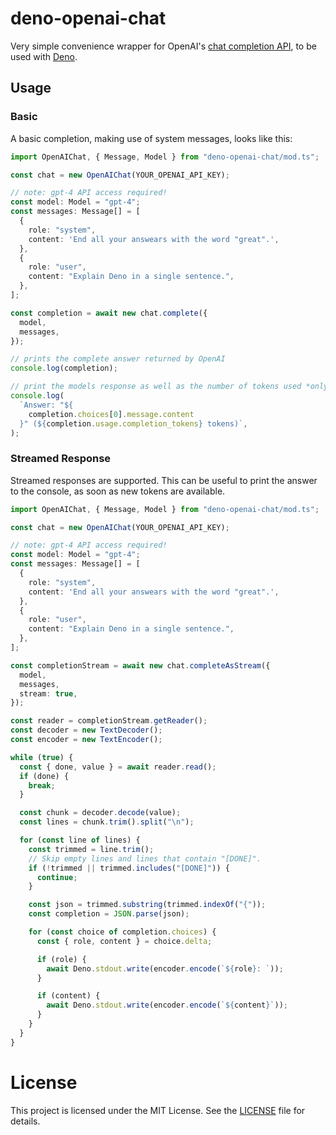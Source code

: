 # deno-openai-chat

Very simple convenience wrapper for OpenAI's
[chat completion API](https://platform.openai.com/docs/api-reference/chat/create),
to be used with [Deno](https://deno.land).

## Usage

### Basic

A basic completion, making use of system messages, looks like this:

```ts
import OpenAIChat, { Message, Model } from "deno-openai-chat/mod.ts";

const chat = new OpenAIChat(YOUR_OPENAI_API_KEY);

// note: gpt-4 API access required!
const model: Model = "gpt-4";
const messages: Message[] = [
  {
    role: "system",
    content: 'End all your answears with the word "great".',
  },
  {
    role: "user",
    content: "Explain Deno in a single sentence.",
  },
];

const completion = await new chat.complete({
  model,
  messages,
});

// prints the complete answer returned by OpenAI
console.log(completion);

// print the models response as well as the number of tokens used *only* for the response
console.log(
  `Answer: "${
    completion.choices[0].message.content
  }" (${completion.usage.completion_tokens} tokens)`,
);
```

### Streamed Response

Streamed responses are supported. This can be useful to print the answer to the
console, as soon as new tokens are available.

```ts
import OpenAIChat, { Message, Model } from "deno-openai-chat/mod.ts";

const chat = new OpenAIChat(YOUR_OPENAI_API_KEY);

// note: gpt-4 API access required!
const model: Model = "gpt-4";
const messages: Message[] = [
  {
    role: "system",
    content: 'End all your answears with the word "great".',
  },
  {
    role: "user",
    content: "Explain Deno in a single sentence.",
  },
];

const completionStream = await new chat.completeAsStream({
  model,
  messages,
  stream: true,
});

const reader = completionStream.getReader();
const decoder = new TextDecoder();
const encoder = new TextEncoder();

while (true) {
  const { done, value } = await reader.read();
  if (done) {
    break;
  }

  const chunk = decoder.decode(value);
  const lines = chunk.trim().split("\n");

  for (const line of lines) {
    const trimmed = line.trim();
    // Skip empty lines and lines that contain "[DONE]".
    if (!trimmed || trimmed.includes("[DONE]")) {
      continue;
    }

    const json = trimmed.substring(trimmed.indexOf("{"));
    const completion = JSON.parse(json);

    for (const choice of completion.choices) {
      const { role, content } = choice.delta;

      if (role) {
        await Deno.stdout.write(encoder.encode(`${role}: `));
      }

      if (content) {
        await Deno.stdout.write(encoder.encode(`${content}`));
      }
    }
  }
}
```

# License

This project is licensed under the MIT License. See the [LICENSE](./LICENSE)
file for details.
